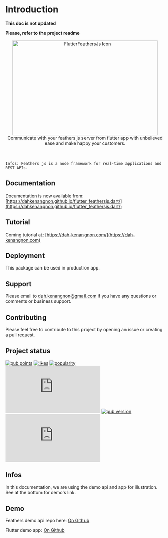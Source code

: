 # Introduction

**This doc is not updated**

**Please, refer to the project readme**

<p align="center">
 <img width="460" alt="FlutterFeathersJs Icon" height="300" src="https://dahkenangnon.github.io/flutter_feathersjs.dart/assets/img/logo.png">
 <br>
 Communicate with your feathers js  server from flutter app with unbelieved ease and make happy your customers.
 <br><br><br>
</p>


`Infos: Feathers js is a node framework for real-time applications and REST APIs.`

## Documentation

Documentation is now available from: [https://dahkenangnon.github.io/flutter_feathersjs.dart/](https://dahkenangnon.github.io/flutter_feathersjs.dart/)

## Tutorial

Coming tutorial at: [https://dah-kenangnon.com/](https://dah-kenangnon.com)



## Deployment

This package can be used in production app.



## Support

Please email to dah.kenangnon@gmail.com if you have any questions or comments or business support.


## Contributing

Please feel free to contribute to this project by opening an issue or creating a pull request.


## Project status

[![pub points](https://badges.bar/flutter_feathersjs/pub%20points)](https://pub.dev/packages/flutter_feathersjs/score)
[![likes](https://badges.bar/flutter_feathersjs/likes)](https://pub.dev/packages/flutter_feathersjs/score)
[![popularity](https://badges.bar/flutter_feathersjs/popularity)](https://pub.dev/packages/flutter_feathersjs/score)
[![GitHub Repo stars](https://img.shields.io/github/stars/dahkenangnon/flutter_feathersjs.dart?label=github%20stars)](https://github.com/dahkenangnon/flutter_feathersjs)
[![pub version](https://img.shields.io/pub/v/flutter_feathersjs)](https://pub.dev/packages/flutter_feathersjs)
[![GitHub last commit](https://img.shields.io/github/last-commit/dahkenangnon/flutter_feathersjs.dart)](https://github.com/dahkenangnon/flutter_feathersjs)


## Infos

In this documentation, we are using the demo api and app for illustration. See at the bottom for demo's link.

## Demo

Feathers demo api repo here: [On Github](https://github.com/Dahkenangnon/feathers-demos)

Flutter demo app: [On Github](https://github.com/AurelAgbodoyetin/feathersjs_demo_app)
